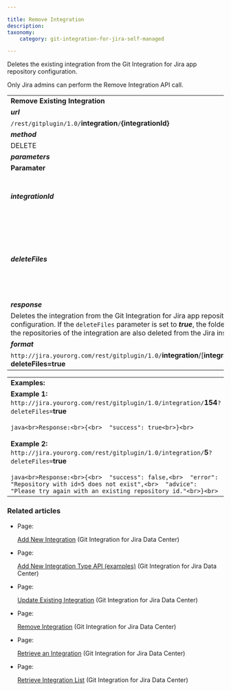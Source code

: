 ```yaml
---

title: Remove Integration
description:
taxonomy:
    category: git-integration-for-jira-self-managed

---
```

Deletes the existing integration from the Git Integration for Jira app repository configuration.

Only Jira admins can perform the Remove Integration API call.

|     |     |
| --- | --- |
| **Remove Existing Integration** |     |
| _**url**_ |     |
| `/rest/gitplugin/1.0/`**integration**`/`**{integrationId}** |     |
| _**method**_ |     |
| DELETE |     |
| _**parameters**_ |     |
| **Paramater** | **Condition** |
| _**integrationId**_ | _Integer_. Required.<br><br>This is the ID of the existing integration. For example, `/integration/3`. |
| _**deleteFiles**_ | _Boolean._ Optional.<br><br>Indicates whether the integration folder is also deleted from the Jira server. If set to _**true**_, the repository folder is deleted from the Jira server. |
| _**response**_ |     |
| Deletes the integration from the Git Integration for Jira app repository configuration. If the `deleteFiles` parameter is set to _**true**_, the folders of all the repositories of the integration are also deleted from the Jira instance. |     |
| _**format**_ |     |
| `http://jira.yourorg.com/rest/gitplugin/1.0/`**integration**/\[**integrationId**\]`?`**deleteFiles=true** |     |

|     |
| --- |
| **Examples:** |
| **Example 1:**  <br>`http://jira.yourorg.com/rest/gitplugin/1.0/integration/`**154**`?deleteFiles=`**true**<br><br>```java<br>Response:<br>{<br>  "success": true<br>}<br>```<br><br>**Example 2:**  <br>`http://jira.yourorg.com/rest/gitplugin/1.0/integration/`**5**`?deleteFiles=`**true**<br><br>```java<br>Response:<br>{<br>  "success": false,<br>  "error": "Repository with id=5 does not exist",<br>  "advice": "Please try again with an existing repository id."<br>}<br>``` |

### Related articles

*   Page:

    [Add New Integration](/wiki/spaces/GIJDC/pages/380666461/Add+New+Integration) (Git Integration for Jira Data Center)

*   Page:

    [Add New Integration Type API (examples)](/wiki/spaces/GIJDC/pages/380666468) (Git Integration for Jira Data Center)

*   Page:

    [Update Existing Integration](/wiki/spaces/GIJDC/pages/380699347/Update+Existing+Integration) (Git Integration for Jira Data Center)

*   Page:

    [Remove Integration](/git-integration-for-jira-self-managed/Remove-Integration) (Git Integration for Jira Data Center)

*   Page:

    [Retrieve an Integration](/wiki/spaces/GIJDC/pages/380699382/Retrieve+an+Integration) (Git Integration for Jira Data Center)

*   Page:

    [Retrieve Integration List](/wiki/spaces/GIJDC/pages/380666487/Retrieve+Integration+List) (Git Integration for Jira Data Center)
